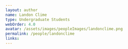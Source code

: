 ```yaml
---
layout: author
name: Landon Clime
type: Undergraduate Students
webOrder: 4.0
avatar: /assets/images/peopleImages/landonclime.png
permalink: /people/landonclime
links:
---
```

